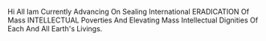 Hi All Iam Currently Advancing On Sealing
International ERADICATION Of Mass INTELLECTUAL
Poverties And Elevating Mass Intellectual 
Dignities Of Each And All Earth's Livings.
